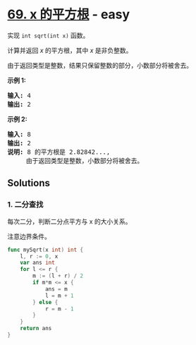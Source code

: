 # [69. x 的平方根](https://leetcode-cn.com/problems/sqrtx/) - easy

<p>实现&nbsp;<code>int sqrt(int x)</code>&nbsp;函数。</p>

<p>计算并返回&nbsp;<em>x</em>&nbsp;的平方根，其中&nbsp;<em>x </em>是非负整数。</p>

<p>由于返回类型是整数，结果只保留整数的部分，小数部分将被舍去。</p>

<p><strong>示例 1:</strong></p>

<pre><strong>输入:</strong> 4
<strong>输出:</strong> 2
</pre>

<p><strong>示例 2:</strong></p>

<pre><strong>输入:</strong> 8
<strong>输出:</strong> 2
<strong>说明:</strong> 8 的平方根是 2.82842..., 
&nbsp;    由于返回类型是整数，小数部分将被舍去。
</pre>


## Solutions


### 1. 二分查找

每次二分，判断二分点平方与 x 的大小关系。

注意边界条件。

```go
func mySqrt(x int) int {
    l, r := 0, x
    var ans int
    for l <= r {
        m := (l + r) / 2
        if m*m <= x {
            ans = m
            l = m + 1
        } else {
            r = m - 1
        }
    }
    return ans
}
```
